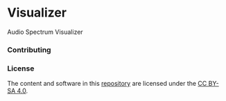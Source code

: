 # Visualizer
Audio Spectrum Visualizer

### Contributing

### License

The content and software in this [repository](https://github.com/Googool/docs) are licensed under the [CC BY-SA 4.0](https://creativecommons.org/licenses/by-sa/4.0/?ref=chooser-v1).
